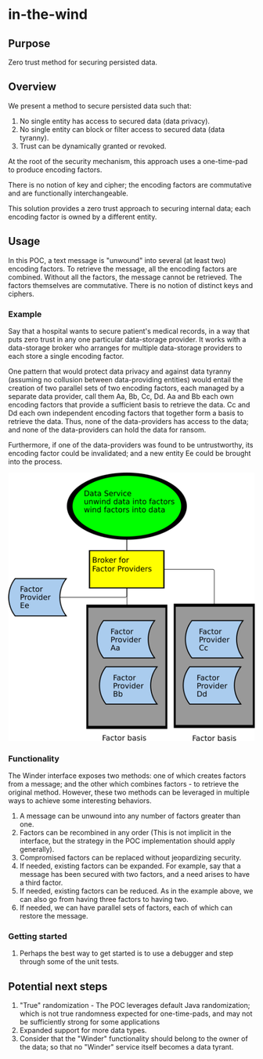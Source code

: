 # in-the-wind

## Purpose
Zero trust method for securing persisted data.

## Overview
We present a method to secure persisted data such that:
1. No single entity has access to secured data (data privacy).
1. No single entity can block or filter access to secured data (data tyranny).
1. Trust can be dynamically granted or revoked.

At the root of the security mechanism, this approach uses a one-time-pad to produce encoding factors.

There is no notion of key and cipher; the encoding factors are commutative and are functionally interchangeable.

This solution provides a zero trust approach to securing internal data; each encoding factor is owned by a different entity.  

## Usage
In this POC, a text message is "unwound" into several (at least two) encoding factors.  To retrieve the message, all the encoding factors are combined.  Without all the factors, the message cannot be retrieved.  The factors themselves are commutative.  There is no notion of distinct keys and ciphers.
### Example
Say that a hospital wants to secure patient's medical records, in a way that puts zero trust in any one particular data-storage provider.  It works with a data-storage broker who arranges for multiple data-storage providers to each store a single encoding factor.  

One pattern that would protect data privacy and against data tyranny (assuming no collusion between data-providing entities) would entail the creation of two parallel sets of two encoding factors, each managed by a separate data provider, call them Aa, Bb, Cc, Dd.
Aa and Bb each own encoding factors that provide a sufficient basis to retrieve the data.  Cc and Dd each own independent encoding factors that together form a basis to retrieve the data.
Thus, none of the data-providers has access to the data; and none of the data-providers can hold the data for ransom.

Furthermore, if one of the data-providers was found to be untrustworthy, its encoding factor could be invalidated; and a new entity Ee could be brought into the process.

![](images/inthewind.png)




### Functionality
The Winder interface exposes two methods: one of which creates factors from a message; and the other which combines factors - to retrieve the original method.
However, these two methods can be leveraged in multiple ways to achieve some interesting behaviors.
1. A message can be unwound into any number of factors greater than one.
1. Factors can be recombined in any order (This is not implicit in the interface, but the strategy in the POC implementation should apply generally).
1. Compromised factors can be replaced without jeopardizing security.
1. If needed, existing factors can be expanded.  For example, say that a message has been secured with two factors, and a need arises to have a third factor.
1. If needed, existing factors can be reduced.  As in the example above, we can also go from having three factors to having two.
1. If needed, we can have parallel sets of factors, each of which can restore the message.

### Getting started
1. Perhaps the best way to get started is to use a debugger and step through some of the unit tests.

## Potential next steps
1. "True" randomization - The POC leverages default Java randomization; which is not true randomness expected for one-time-pads, and may not be sufficiently strong for some applications
1. Expanded support for more data types.
1. Consider that the "Winder" functionality should belong to the owner of the data; so that no "Winder" service itself becomes a data tyrant.




